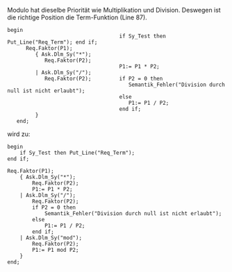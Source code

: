 Modulo hat dieselbe Priorität wie Multiplikation und Division.
Deswegen ist die richtige Position die Term-Funktion (Line 87).

    begin
                                        if Sy_Test then Put_Line("Req_Term"); end if;
          Req.Faktor(P1);
             { Ask.Dlm_Sy("*");
                Req.Faktor(P2); 
                                        P1:= P1 * P2;
             | Ask.Dlm_Sy("/");
                Req.Faktor(P2);         if P2 = 0 then
                                           Semantik_Fehler("Division durch null ist nicht erlaubt");
                                        else
                                           P1:= P1 / P2;
                                        end if;
             }
       end;
       
wird zu:

    begin
        if Sy_Test then Put_Line("Req_Term"); 
    end if;
    
    Req.Faktor(P1);
        { Ask.Dlm_Sy("*");
            Req.Faktor(P2); 
            P1:= P1 * P2;
        | Ask.Dlm_Sy("/");
            Req.Faktor(P2);
            if P2 = 0 then
                Semantik_Fehler("Division durch null ist nicht erlaubt");
            else
                P1:= P1 / P2;
            end if;
        | Ask.Dlm_Sy("mod");
            Req.Faktor(P2); 
            P1:= P1 mod P2;
        }
    end;